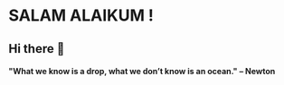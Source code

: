 # SALAM ALAIKUM !
## Hi there 👋
#### "What we know is a drop, what we don’t know is an ocean." – Newton

